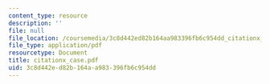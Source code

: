```yaml
---
content_type: resource
description: ''
file: null
file_location: /coursemedia/3c8d442ed82b164aa983396fb6c954dd_citationx_case.pdf
file_type: application/pdf
resourcetype: Document
title: citationx_case.pdf
uid: 3c8d442e-d82b-164a-a983-396fb6c954dd
---
```

